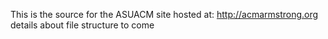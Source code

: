 This is the source for the ASUACM site hosted at:
<a href="http://acmarmstrong.org/">http://acmarmstrong.org</a>
 details about file structure to come
